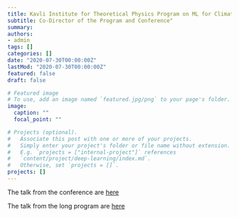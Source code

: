 ```yaml
---
title: Kavli Institute for Theoretical Physics Program on ML for Climate
subtitle: Co-Director of the Program and Conference"
summary: 
authors:
- admin
tags: []
categories: []
date: "2020-07-30T00:00:00Z"
lastMod: "2020-07-30T00:00:00Z"
featured: false
draft: false

# Featured image
# To use, add an image named `featured.jpg/png` to your page's folder. 
image:
  caption: ""
  focal_point: ""

# Projects (optional).
#   Associate this post with one or more of your projects.
#   Simply enter your project's folder or file name without extension.
#   E.g. `projects = ["internal-project"]` references 
#   `content/project/deep-learning/index.md`.
#   Otherwise, set `projects = []`.
projects: []
---
```


The talk from the conference are [here](https://online.kitp.ucsb.edu/online/climate21/) 

The talk from the long program are [here](https://online.kitp.ucsb.edu/online/climate-c21/) 
